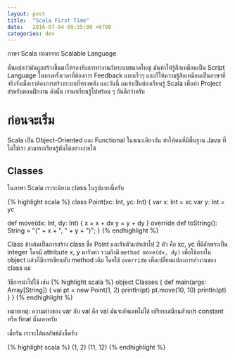 ```yaml
---
layout: post
title:  "Scala First Time"
date:   2016-07-04 09:35:00 +0700
categories: dev
---
```

ภาษา Scala ย่อมาจาก Scalable Language

นั่นแปลว่ามันถูกสร้างขึ้นมาให้รองรับการทำงานกับระบบขนาดใหญ่ มันทำให้รู้สึกเหมือนเป็น Script Language ในบางครั้งเวลาที่ต้องการ Feedback แบบเร็วๆ และก็ให้ความรู้สึกเหมือนเป็นภาษาที่จริงจังเมื่อเราต้องการสร้างระบบที่ทรงพลัง และวันนี้ ผมจำเป็นต้องเรียนรู้ Scala เพื่อทำ Project สำหรับตอนฝึกงาน ดังนั้น เรามาเรียนรู้ไปพร้อม ๆ กันดีกว่าครับ

# ก่อนจะเริ่ม #
Scala เป็น Object-Oriented และ Functional ในขณะเดียวกัน ทำให้คนที่มีพื้นฐาน Java ที่ไม่ใช่เรา สามารถเรียนรู้มันได้อย่างง่ายได้

## Classes ##
ในภาษา Scala เราจะนิยาม class ในรูปแบบนี้ครับ

{% highlight scala %}
class Point(xc: Int, yc: Int) {
  var x: Int = xc
  var y: Int = yc

  def move(dx: Int, dy: Int) {
    x = x + dx
    y = y + dy
  }
  override def toString(): String = "(" + x + ", " + y + ")";
}
{% endhighlight %}

Class ข้างต้นเป็นการสร้าง class ชื่อ Point และรับตัวแปรเข้าไป 2 ตัว คือ xc, yc ที่มีลักษระเป็น integer โดยมี attribute x, y มารับค่า รวมถึงมี `method move(dx, dy)` เพื่อใช้ภายใน object แล้วก็มีการเขียนทับ method เดิม โดยใช้ `override` เพื่อเปลี่ยนแปลงการทำงานของ class แม่

วิธีการนำไปใช้ เช่น
{% highlight scala %}
object Classes {
  def main(args: Array[String]) {
    val pt = new Point(1, 2)
    println(pt)
    pt.move(10, 10)
    println(pt)
  }
}
{% endhighlight %}

หมายเหตุ: ความต่างของ var กับ val คือ val มันจะอัพเดทไม่ได้ เปรียบเสมือนตัวแปร constant หรือ final นั่นเองครับ

เมื่อรัน เราจะได้ผลลัพธ์ดังนี้ครับ

{% highlight scala %}
(1, 2)
(11, 12)
{% endhighlight %}
